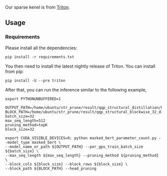 Our sparse kenel is from [Triton](https://github.com/ptillet/triton).

## Usage

### Requirements
Please install all the dependencies:
```
pip install -r requirements.txt
```
You then need to install the latest nightly release of Triton. You can install from pip:
```
pip install -U --pre triton
```

After that, you can run the inference similar to the following example,
```
export PYTHONUNBUFFERED=1

OUTPUT_PATH=/home/ubuntu/str_prune/result/qqp_structural_distillation/0.5/acc_and_f1best/
BLOCK_PATH=/home/ubuntu/str_prune/result/qqp_structural_blockwise_32_distillation/0.4
batch_size=32
max_seq_length=512
pruning_method=topK
block_size=32

export CUDA_VISIBLE_DEVICES=0; python masked_bert_parameter_count.py --model_type masked_bert \
--model_name_or_path ${OUTPUT_PATH} --per_gpu_train_batch_size ${batch_size} \
--max_seq_length ${max_seq_length} --pruning_method ${pruning_method} \
--block_cols ${block_size} --block_rows ${block_size} \
--block_path ${BLOCK_PATH} --head_pruning
```
